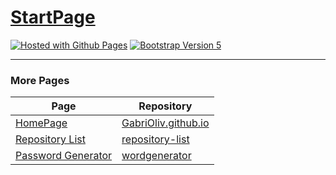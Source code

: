 # [StartPage](https://github.com/GabriOliv/startpage)

[![Hosted with Github Pages](https://img.shields.io/badge/Hosted-Github%20Pages-blue?style=flat-square&logo=github)](https://pages.github.com/)
[![Bootstrap Version 5](https://img.shields.io/badge/Bootstrap-5.0-blueviolet?style=flat-square&logo=bootstrap)](https://getbootstrap.com/docs/versions/)

---

### More Pages

| Page | Repository |
| ------ | ------ |
| [HomePage](https://gabrioliv.github.io/) | [GabriOliv.github.io](https://github.com/GabriOliv/GabriOliv.github.io) |
| [Repository List](https://gabrioliv.github.io/repository-list/) | [repository-list](https://github.com/GabriOliv/repository-list) |
| [Password Generator](https://gabrioliv.github.io/wordgenerator/) | [wordgenerator](https://github.com/GabriOliv/wordgenerator) |
